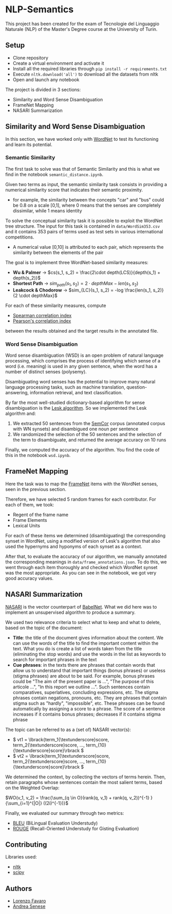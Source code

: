 
# NLP-Semantics
This project has been created for the exam of Tecnologie del Linguaggio Naturale (NLP) of the Master's Degree course at the University of Turin.

## Setup
- Clone repository
- Create a virtual environment and activate it
- Install all the required libraries through `pip install -r requirements.txt`
- Execute `nltk.download('all')` to download all the datasets from nltk
- Open and launch any notebook

The project is divided in 3 sections:
- Similarity and Word Sense Disambiguation
- FrameNet Mapping
- NASARI Summarization

## Similarity and Word Sense Disambiguation
In this section, we have worked only with [WordNet](https://wordnet.princeton.edu/) to test its functioning and learn its potential.

### Semantic Similarity
The first task to solve was that of Semantic Similarity and this is what we find in the notebook `semantic_distance.ipynb`.

Given two terms as input, the semantic similarity task consists in providing a numerical similarity score that indicates their semantic proximity.
- for example, the similarity between the concepts "car" and "bus" could be 0.8 on a scale [0,1], where 0 means that the senses are completely dissimilar, while 1 means identity

To solve the conceptual similarity task it is possible to exploit the WordNet tree structure.
The input for this task is contained in `data/WordSim353.csv` and it contains 353 pairs of terms used as test sets in various international competitions.
- A numerical value [0,10] is attributed to each pair, which represents the similarity between the elements of the pair

The goal is to implement three WordNet-based similarity measures:
 - **Wu & Palmer** &rarr; $cs(s_1, s_2) = \frac{2\cdot depth(LCS)}{depth(s_1) + depth(s_2)}$
 - **Shortest Path** &rarr; $sim_{path}(s_1, s_2)	 = 2 \cdot depthMax - len(s_1, s_2)$
 - **Leakcock & Chodorow** &rarr; $sim_{LC}(s_1, s_2) = -log \frac{len(s_1, s_2)}{2 \cdot depthMax}$

For each of these similarity measures, compute
- [Spearman correlation index](https://en.wikipedia.org/wiki/Spearman%27s_rank_correlation_coefficient)
- [Pearson's correlation index](https://en.wikipedia.org/wiki/Pearson_correlation_coefficient)

between the results obtained and the target results in the annotated file.

### Word Sense Disambiguation
Word sense disambiguation (WSD) is an open problem of natural language processing, which comprises the process of identifying which sense of a word (i.e. meaning) is used in any given sentence, when the word has a number of distinct senses (polysemy).

Disambiguating word senses has the potential to improve many natural language processing tasks, such as machine translation, question-answering, information retrieval, and text classification.

By far the most well-studied dictionary-based algorithm for sense disambiguation is the [Lesk algorithm](https://en.wikipedia.org/wiki/Lesk_algorithm).
So we implemented the Lesk algorithm and:
 1. We extracted 50 sentences from the [SemCor](http://web.eecs.umich.edu/~mihalcea/downloads.html) corpus (annotated corpus with WN synsets) and disambigued one noun per sentence
 2. We randomized the selection of the 50 sentences and the selection of the term to disambiguate, and returned the average accuracy on 10 runs

Finally, we computed the accuracy of the algorithm.
You find the code of this in the notebook `wsd.ipynb`.

## FrameNet Mapping
Here the task was to map the [FrameNet](https://framenet.icsi.berkeley.edu/fndrupal/) items with the WordNet senses, seen in the previous section.

Therefore, we have selected 5 random frames for each contributor. For each of them, we took:
- Regent of the frame name
- Frame Elements
- Lexical Units

For each of these items we determined (disambiguating) the corresponding synset in WordNet, using a modified version of Lesk's algorithm that also used the hypernyms and hyponyms of each synset as a context.

After that, to evaluate the accuracy of our algorithm, we manually annotated the corresponding meanings in `data/frame_annotations.json`. To do this, we went through each item thoroughly and checked which WordNet synset was the most appropriate.
As you can see in the notebook, we got very good accuracy values.

## NASARI Summarization
[NASARI](http://lcl.uniroma1.it/nasari/) is the vector counterpart of [BabelNet](https://babelnet.org/).
What we did here was to implement an unsupervised algorithm to produce a summary.

We used two relevance criteria to select what to keep and what to delete, based on the topic of the document:
 - **Title**: the title of the document gives information about the content. We can use the words of the title to find the important content within the text. What you do is create a list of words taken from the title (eliminating the stop words) and use the words in the list as keywords to search for important phrases in the text
 - **Cue phrases**: in the texts there are phrases that contain words that allow us to understand that important things (bonus phrases) or useless (stigma phrases) are about to be said. For example, bonus phrases could be "The aim of the present paper is ...", "The purpose of this articole ...", "In this report we outline ...". Such sentences contain comparatives, superlatives, concluding expressions, etc. The stigma phrases contain negations, pronouns, etc. They are phrases that contain stigma such as "hardly", "impossible", etc.
These phrases can be found automatically by assigning a score to a phrase. The score of a sentence increases if it contains bonus phrases; decreases if it contains stigma phrase

The topic can be referred to as a (set of) NASARI vector(s):
- $ vt1 = \lbrack{term_1{\textunderscore}score, term_2{\textunderscore}score, …, term_{10}{\textunderscore}score}\rbrack $
- $ vt2 = \lbrack{term_1{\textunderscore}score, term_2{\textunderscore}score, …, term_{10}{\textunderscore}score}\rbrack $

We determined the context, by collecting the vectors of terms herein. Then, retain paragraphs whose sentences contain the most salient terms, based on
the Weighted Overlap:



$WO(v_1, v_2) = \frac{\sum_{q \in O}(rank(q, v_1) + rank(q, v_2))^{-1} } {\sum_{i=1}^{|O|} ((2i)^{-1})}$


Finally, we evaluated our summary through two metrics:
 - [BLEU](https://en.wikipedia.org/wiki/BLEU) (BiLingual Evaluation Understudy)
 - [ROUGE](https://en.wikipedia.org/wiki/ROUGE_(metric)) (Recall-Oriented Understudy for Gisting Evaluation)

## Contributing
Libraries used:
- [nltk](https://www.nltk.org/)
- [scipy](https://scipy.org/)

## Authors
 - [Lorenzo Favaro](https://github.com/lorenzofavaro)
 - [Andrea Senese](https://github.com/AndreaSenese)
